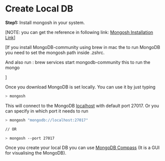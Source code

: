 # Create Local DB

**************Step1:************** Install mongosh in your system.

[NOTE: you can get the reference in following link: [Mongosh Installation Link](https://www.mongodb.com/docs/mongodb-shell/install/)]

[If you install MongoDB-community using brew in mac the to run MongoDB you need to set the mongosh path inside .zshrc.

And also run : brew services start mongodb-community this to run the mongo

]

Once you download MongoDB is set locally. You can use it by just typing

```bash
> mongosh
```

This will connect to the MongoDB [localhost](http://localhost) with default port 27017. Or you can specify in which port it needs to run

```bash
> mongosh "mongodb://localhost:27017"

// OR

> mongosh --port 27017
```

 

Once you create your local DB you can use [MongoDB Compass](https://www.mongodb.com/products/compass) (It is a GUI for visualising the MongoDB).